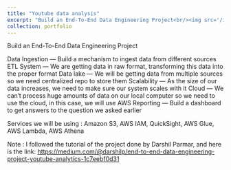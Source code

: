 ```yaml
---
title: "Youtube data analysis"
excerpt: "Build an End-To-End Data Engineering Project<br/><img src='/images/youtube.png'>"
collection: portfolio
---
```


Build an End-To-End Data Engineering Project

Data Ingestion — Build a mechanism to ingest data from different sources
ETL System — We are getting data in raw format, transforming this data into the proper format
Data lake — We will be getting data from multiple sources so we need centralized repo to store them
Scalability — As the size of our data increases, we need to make sure our system scales with it
Cloud — We can’t process huge amounts of data on our local computer so we need to use the cloud, in this case, we will use AWS
Reporting — Build a dashboard to get answers to the question we asked earlier

Services we will be using : Amazon S3, AWS IAM, QuickSight, AWS Glue, AWS Lambda, AWS Athena

Note : I followed the tutorial of the project done by Darshil Parmar, and here is the link: https://medium.com/@darshilp/end-to-end-data-engineering-project-youtube-analytics-1c7eebf0d31



